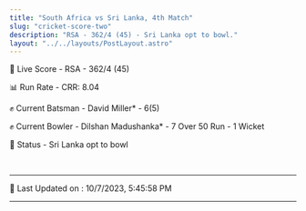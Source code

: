```yaml
---
title: "South Africa vs Sri Lanka, 4th Match"
slug: "cricket-score-two"
description: "RSA - 362/4 (45) - Sri Lanka opt to bowl."
layout: "../../layouts/PostLayout.astro"
---
```


🔴 Live Score - RSA - 362/4 (45)  

📊 Run Rate - CRR: 8.04  

✊ Current Batsman - David Miller* - 6(5)  

✊ Current Bowler - Dilshan Madushanka* - 7 Over 50 Run - 1 Wicket  

📑 Status - Sri Lanka opt to bowl

<br />

***

📝 Last Updated on : 10/7/2023, 5:45:58 PM

***

